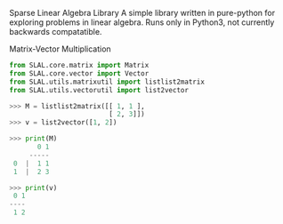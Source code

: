Sparse Linear Algebra Library
A simple library written in pure-python for exploring problems in linear algebra.
Runs only in Python3, not currently backwards compatatible. 


Matrix-Vector Multiplication 
```python
from SLAL.core.matrix import Matrix
from SLAL.core.vector import Vector
from SLAL.utils.matrixutil import listlist2matrix
from SLAL.utils.vectorutil import list2vector

>>> M = listlist2matrix([[ 1, 1 ],
                         [ 2, 3]])
>>> v = list2vector([1, 2])

>>> print(M)
       0 1
     -----
 0  |  1 1
 1  |  2 3

>>> print(v)
 0 1
----
 1 2

```
